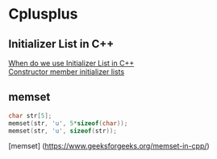 # Cplusplus
## Initializer List in C++
[When do we use Initializer List in C++](https://www.geeksforgeeks.org/when-do-we-use-initializer-list-in-c/)<br>
[Constructor member initializer lists](https://www.learncpp.com/cpp-tutorial/8-5a-constructor-member-initializer-lists/)
## memset
```cpp
char str[5];
memset(str, 'u', 5*sizeof(char));
memset(str, 'u', sizeof(str));
```
[memset] (https://www.geeksforgeeks.org/memset-in-cpp/) <br>

